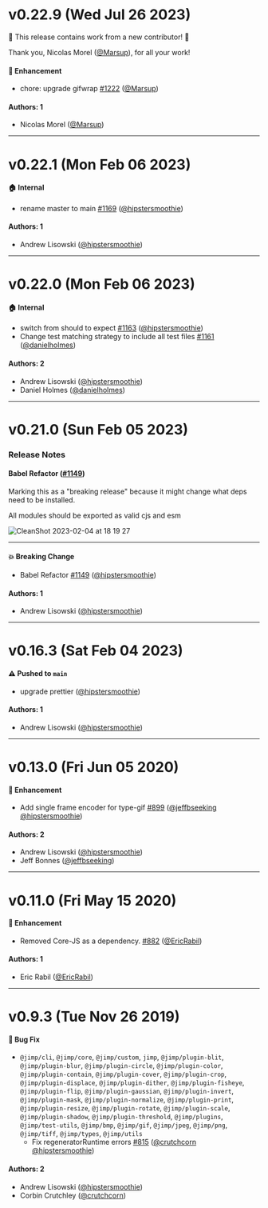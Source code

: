 # v0.22.9 (Wed Jul 26 2023)

:tada: This release contains work from a new contributor! :tada:

Thank you, Nicolas Morel ([@Marsup](https://github.com/Marsup)), for all your work!

#### 🚀 Enhancement

- chore: upgrade gifwrap [#1222](https://github.com/jimp-dev/jimp/pull/1222) ([@Marsup](https://github.com/Marsup))

#### Authors: 1

- Nicolas Morel ([@Marsup](https://github.com/Marsup))

---

# v0.22.1 (Mon Feb 06 2023)

#### 🏠 Internal

- rename master to main [#1169](https://github.com/jimp-dev/jimp/pull/1169) ([@hipstersmoothie](https://github.com/hipstersmoothie))

#### Authors: 1

- Andrew Lisowski ([@hipstersmoothie](https://github.com/hipstersmoothie))

---

# v0.22.0 (Mon Feb 06 2023)

#### 🏠 Internal

- switch from should to expect [#1163](https://github.com/jimp-dev/jimp/pull/1163) ([@hipstersmoothie](https://github.com/hipstersmoothie))
- Change test matching strategy to include all test files [#1161](https://github.com/jimp-dev/jimp/pull/1161) ([@danielholmes](https://github.com/danielholmes))

#### Authors: 2

- Andrew Lisowski ([@hipstersmoothie](https://github.com/hipstersmoothie))
- Daniel Holmes ([@danielholmes](https://github.com/danielholmes))

---

# v0.21.0 (Sun Feb 05 2023)

### Release Notes

#### Babel Refactor ([#1149](https://github.com/jimp-dev/jimp/pull/1149))

Marking this as a "breaking release" because it might change what deps need to be installed.

All modules should be exported as valid cjs and esm

![CleanShot 2023-02-04 at 18 19 27](https://user-images.githubusercontent.com/1192452/216798157-664cc430-7846-432d-84cf-26e8d8ba9e10.png)

---

#### 💥 Breaking Change

- Babel Refactor [#1149](https://github.com/jimp-dev/jimp/pull/1149) ([@hipstersmoothie](https://github.com/hipstersmoothie))

#### Authors: 1

- Andrew Lisowski ([@hipstersmoothie](https://github.com/hipstersmoothie))

---

# v0.16.3 (Sat Feb 04 2023)

#### ⚠️ Pushed to `main`

- upgrade prettier ([@hipstersmoothie](https://github.com/hipstersmoothie))

#### Authors: 1

- Andrew Lisowski ([@hipstersmoothie](https://github.com/hipstersmoothie))

---

# v0.13.0 (Fri Jun 05 2020)

#### 🚀 Enhancement

- Add single frame encoder for type-gif [#899](https://github.com/oliver-moran/jimp/pull/899) ([@jeffbseeking](https://github.com/jeffbseeking) [@hipstersmoothie](https://github.com/hipstersmoothie))

#### Authors: 2

- Andrew Lisowski ([@hipstersmoothie](https://github.com/hipstersmoothie))
- Jeff Bonnes ([@jeffbseeking](https://github.com/jeffbseeking))

---

# v0.11.0 (Fri May 15 2020)

#### 🚀 Enhancement

- Removed Core-JS as a dependency. [#882](https://github.com/oliver-moran/jimp/pull/882) ([@EricRabil](https://github.com/EricRabil))

#### Authors: 1

- Eric Rabil ([@EricRabil](https://github.com/EricRabil))

---

# v0.9.3 (Tue Nov 26 2019)

#### 🐛 Bug Fix

- `@jimp/cli`, `@jimp/core`, `@jimp/custom`, `jimp`, `@jimp/plugin-blit`, `@jimp/plugin-blur`, `@jimp/plugin-circle`, `@jimp/plugin-color`, `@jimp/plugin-contain`, `@jimp/plugin-cover`, `@jimp/plugin-crop`, `@jimp/plugin-displace`, `@jimp/plugin-dither`, `@jimp/plugin-fisheye`, `@jimp/plugin-flip`, `@jimp/plugin-gaussian`, `@jimp/plugin-invert`, `@jimp/plugin-mask`, `@jimp/plugin-normalize`, `@jimp/plugin-print`, `@jimp/plugin-resize`, `@jimp/plugin-rotate`, `@jimp/plugin-scale`, `@jimp/plugin-shadow`, `@jimp/plugin-threshold`, `@jimp/plugins`, `@jimp/test-utils`, `@jimp/bmp`, `@jimp/gif`, `@jimp/jpeg`, `@jimp/png`, `@jimp/tiff`, `@jimp/types`, `@jimp/utils`
  - Fix regeneratorRuntime errors [#815](https://github.com/oliver-moran/jimp/pull/815) ([@crutchcorn](https://github.com/crutchcorn) [@hipstersmoothie](https://github.com/hipstersmoothie))

#### Authors: 2

- Andrew Lisowski ([@hipstersmoothie](https://github.com/hipstersmoothie))
- Corbin Crutchley ([@crutchcorn](https://github.com/crutchcorn))
